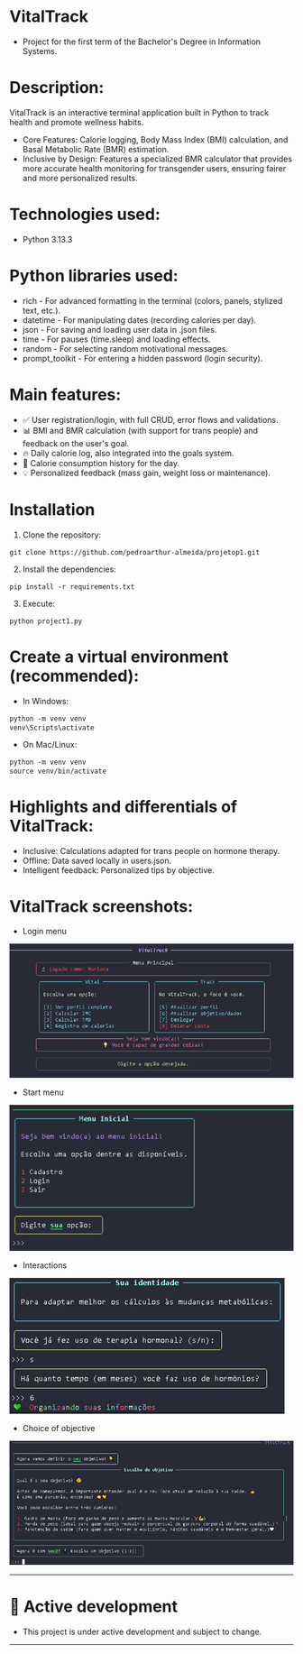 # VitalTrack
- Project for the first term of the Bachelor's Degree in Information Systems.

# Description: 
VitalTrack is an interactive terminal application built in Python to track health and promote wellness habits.
- Core Features: Calorie logging, Body Mass Index (BMI) calculation, and Basal Metabolic Rate (BMR) estimation.
- Inclusive by Design: Features a specialized BMR calculator that provides more accurate health monitoring for transgender users, ensuring fairer and more personalized results.

# Technologies used:
- Python 3.13.3

# Python libraries used:
- rich - For advanced formatting in the terminal (colors, panels, stylized text, etc.).
- datetime - For manipulating dates (recording calories per day).
- json - For saving and loading user data in .json files.
- time - For pauses (time.sleep) and loading effects.
- random - For selecting random motivational messages.
- prompt_toolkit - For entering a hidden password (login security).

# Main features:
- ✅ User registration/login, with full CRUD, error flows and validations.
- 📊 BMI and BMR calculation (with support for trans people) and feedback on the user's goal.
- 🔥 Daily calorie log, also integrated into the goals system.
- 📅 Calorie consumption history for the day.
- 💡 Personalized feedback (mass gain, weight loss or maintenance).

# Installation
1. Clone the repository:
```
git clone https://github.com/pedroarthur-almeida/projetop1.git
```
2. Install the dependencies:
```
pip install -r requirements.txt
```
3. Execute:
```
python project1.py
```

# Create a virtual environment (recommended):
- In Windows:
```
python -m venv venv
venv\Scripts\activate
```
- On Mac/Linux:
```
python -m venv venv
source venv/bin/activate
```
# Highlights and differentials of VitalTrack:
- Inclusive: Calculations adapted for trans people on hormone therapy.
- Offline: Data saved locally in users.json.
- Intelligent feedback: Personalized tips by objective.

# VitalTrack screenshots:
- Login menu

![Menu logado](imgs/menulogado.png)

- Start menu

![Menu inicial](imgs/menuinicial.png)

- Interactions

![Interações](imgs/inclusao.png)

- Choice of objective

![Escolha de objetivo](imgs/escolhadeobj.png)

---
# 🚧 Active development
- This project is under active development and subject to change.
---









  
